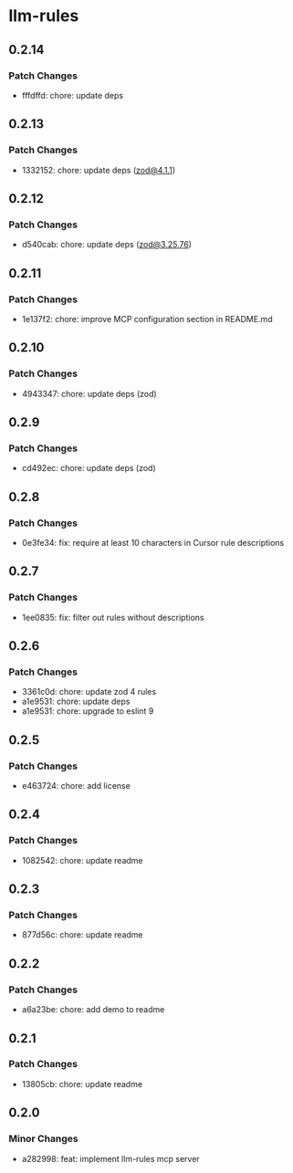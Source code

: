# llm-rules

## 0.2.14

### Patch Changes

- fffdffd: chore: update deps

## 0.2.13

### Patch Changes

- 1332152: chore: update deps (zod@4.1.1)

## 0.2.12

### Patch Changes

- d540cab: chore: update deps (zod@3.25.76)

## 0.2.11

### Patch Changes

- 1e137f2: chore: improve MCP configuration section in README.md

## 0.2.10

### Patch Changes

- 4943347: chore: update deps (zod)

## 0.2.9

### Patch Changes

- cd492ec: chore: update deps (zod)

## 0.2.8

### Patch Changes

- 0e3fe34: fix: require at least 10 characters in Cursor rule descriptions

## 0.2.7

### Patch Changes

- 1ee0835: fix: filter out rules without descriptions

## 0.2.6

### Patch Changes

- 3361c0d: chore: update zod 4 rules
- a1e9531: chore: update deps
- a1e9531: chore: upgrade to eslint 9

## 0.2.5

### Patch Changes

- e463724: chore: add license

## 0.2.4

### Patch Changes

- 1082542: chore: update readme

## 0.2.3

### Patch Changes

- 877d56c: chore: update readme

## 0.2.2

### Patch Changes

- a6a23be: chore: add demo to readme

## 0.2.1

### Patch Changes

- 13805cb: chore: update readme

## 0.2.0

### Minor Changes

- a282998: feat: implement llm-rules mcp server
